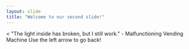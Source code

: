 ```yaml
---
layout: slide
title: "Welcome to our second slide!"
---
```

< "The light inside has broken, but I still work." - Malfunctioning Vending Machine
Use the left arrow to go back!
